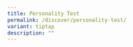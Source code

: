 ```yaml
---
title: Personality Test
permalink: /discover/personality-test/
variant: tiptap
description: ""
---
```


